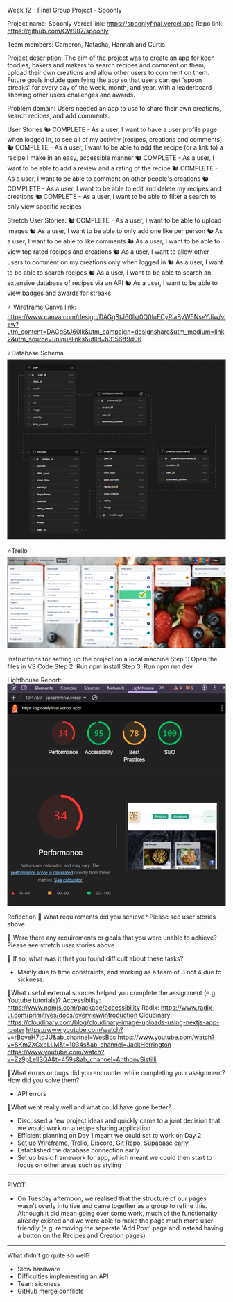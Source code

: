 Week 12 - Final Group Project - Spoonly

Project name: Spoonly
Vercel link: https://spoonlyfinal.vercel.app
Repo link: https://github.com/CW987/spoonly

Team members:
Cameron, Natasha, Hannah and Curtis

Project description:
The aim of the project was to create an app for keen foodies, bakers and makers to search recipes and comment on them, upload their own creations and allow other users to comment on them. Future goals include gamifying the app so that users can get 'spoon streaks' for every day of the week, month, and year, with a leaderboard showing other users challenges and awards.

Problem domain:
Users needed an app to use to share their own creations, search recipes, and add comments.

User Stories
🐿️ COMPLETE - As a user, I want to have a user profile page when logged in, to see all of my activity (recipes, creations and comments)
🐿️ COMPLETE - As a user, I want to be able to add the recipe (or a link to) a recipe I make in an easy, accessible manner
🐿️ COMPLETE - As a user, I want to be able to add a review and a rating of the recipe
🐿️ COMPLETE - As a user, I want to be able to comment on other people's creations
🐿️ COMPLETE - As a user, I want to be able to edit and delete my recipes and creations
🐿️ COMPLETE - As a user, I want to be able to filter a search to only view specific recipes

Stretch User Stories:
🐿️ COMPLETE - As a user, I want to be able to upload images
🐿️ As a user, I want to be able to only add one like per person
🐿️ As a user, I want to be able to like comments
🐿️ As a user, I want to be able to view top rated recipes and creations
🐿️ As a user, I want to allow other users to comment on my creations only when logged in
🐿️ As a user, I want to be able to search recipes
🐿️ As a user, I want to be able to search an extensive database of recipes via an API
🐿️ As a user, I want to be able to view badges and awards for streaks

⭐ Wireframe
Canva link: https://www.canva.com/design/DAGgStJ60lk/0Q0luECyRlaByW5NseYJiw/view?utm_content=DAGgStJ60lk&utm_campaign=designshare&utm_medium=link2&utm_source=uniquelinks&utlId=h3156ff9d06

⭐Database Schema
![Screenshot of database schema in Supabase](image-1.png)

⭐Trello
![Screenshot of working Trello board](image.png)

Instructions for setting up the project on a local machine
Step 1: Open the files in VS Code
Step 2: Run npm install
Step 3: Run npm run dev

Lighthouse Report:
![Lighthouse report](image-2.png)

Reflection
🎯 What requirements did you achieve?
Please see user stories above

🎯 Were there any requirements or goals that you were unable to achieve?
Please see stretch user stories above

🎯 If so, what was it that you found difficult about these tasks?

- Mainly due to time constraints, and working as a team of 3 not 4 due to sickness.

🎯What useful external sources helped you complete the assignment (e.g Youtube tutorials)?
Accessibility: https://www.npmjs.com/package/accessibility
Radix: https://www.radix-ui.com/primitives/docs/overview/introduction
Cloudinary: https://cloudinary.com/blog/cloudinary-image-uploads-using-nextjs-app-router
https://www.youtube.com/watch?v=rBoveH7tdJU&ab_channel=WesBos
https://www.youtube.com/watch?v=SKm2XGxbLLM&t=1034s&ab_channel=JackHerrington
https://www.youtube.com/watch?v=Zz9pLellSQA&t=459s&ab_channel=AnthonySistilli

🎯What errors or bugs did you encounter while completing your assignment? How did you solve them?

- API errors

🎯What went really well and what could have gone better?

- Discussed a few project ideas and quickly came to a joint decision that we would work on a recipe sharing application
- Efficient planning on Day 1 meant we could set to work on Day 2
- Set up Wireframe, Trello, Discord, Git Repo, Supabase early
- Established the database connection early
- Set up basic framework for app, which meant we could then start to focus on other areas such as styling

---

PIVOT!

- On Tuesday afternoon, we realised that the structure of our pages wasn't overly intuitive and came together as a group to refine this. Although it did mean going over some work, much of the functionality already existed and we were able to make the page much more user-friendly (e.g. removing the seperate 'Add Post' page and instead having a button on the Recipes and Creation pages).

---

What didn't go quite so well?

- Slow hardware
- Difficulties implementing an API
- Team sickness
- GitHub merge conflicts
